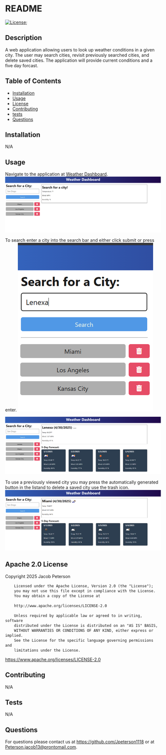 # README
  [![License](https://img.shields.io/badge/License-Apache_2.0-blue.svg)](https://opensource.org/licenses/Apache-2.0);

  ## Description

  A web application allowing users to look up weather conditions in a given city. The user may search cities, revisit previously searched cities, and delete saved cities. The application will provide current conditions and a five day forcast.

  ## Table of Contents

  - [Installation](#installation})
  - [Usage](#usage)
  - [License](#license)
  - [Contributing](#contributing)
  - [tests](#tests)
  - [Questions](#questions)

  ## Installation

  N/A

  ## Usage
  Navigate to the application at [Weather Dashboard](https://zero9-weather-dashboard-m2ib.onrender.com/).
  ![Site](./assets/Weather_Dashboard_Empty.png)
  
  To search enter a city into the search bar and either click submit or press enter.
  ![Search](./assets/Weather_Dashboard_Search.png)

  ![Populated](./assets/Weather_Dashboard_Search_Result.png)
  
  To use a previously viewed city you may press the automatically generated button in the listand to delete a saved city use the trash icon.
  ![History](./assets/Weather_Dashboard_History.png)

  ## Apache 2.0 License

  Copyright 2025 Jacob Peterson

        Licensed under the Apache License, Version 2.0 (the "License");
        you may not use this file except in compliance with the License.
        You may obtain a copy of the License at

        http://www.apache.org/licenses/LICENSE-2.0

        Unless required by applicable law or agreed to in writing, software
        distributed under the License is distributed on an "AS IS" BASIS,
        WITHOUT WARRANTIES OR CONDITIONS OF ANY KIND, either express or implied.
        See the License for the specific language governing permissions and
        limitations under the License.

  https://www.apache.org/licenses/LICENSE-2.0

  ## Contributing

  N/A

  ## Tests

  N/A

  ## Questions

  For questions please contact us at https://github.com/Jpeterson1118 or at Peterson.jacob13@prontomail.com.

